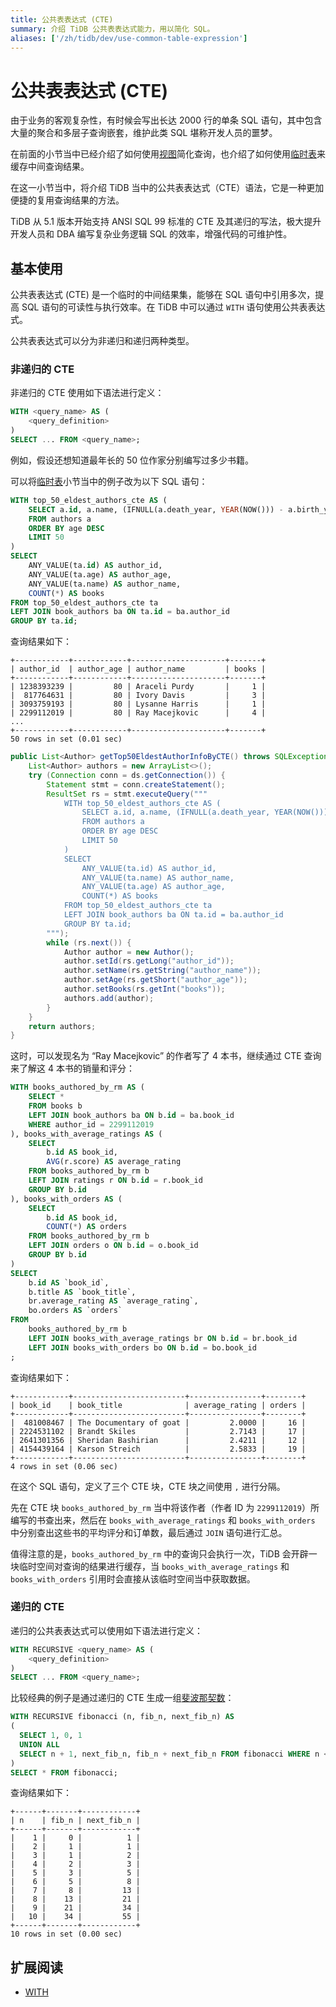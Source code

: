 ```yaml
---
title: 公共表表达式 (CTE)
summary: 介绍 TiDB 公共表表达式能力，用以简化 SQL。
aliases: ['/zh/tidb/dev/use-common-table-expression']
---
```


# 公共表表达式 (CTE)

由于业务的客观复杂性，有时候会写出长达 2000 行的单条 SQL 语句，其中包含大量的聚合和多层子查询嵌套，维护此类 SQL 堪称开发人员的噩梦。

在前面的小节当中已经介绍了如何使用[视图](/develop/dev-guide-use-views.md)简化查询，也介绍了如何使用[临时表](/develop/dev-guide-use-temporary-tables.md)来缓存中间查询结果。

在这一小节当中，将介绍 TiDB 当中的公共表表达式（CTE）语法，它是一种更加便捷的复用查询结果的方法。

TiDB 从 5.1 版本开始支持 ANSI SQL 99 标准的 CTE 及其递归的写法，极大提升开发人员和 DBA 编写复杂业务逻辑 SQL 的效率，增强代码的可维护性。

## 基本使用

公共表表达式 (CTE) 是一个临时的中间结果集，能够在 SQL 语句中引用多次，提高 SQL 语句的可读性与执行效率。在 TiDB 中可以通过 `WITH` 语句使用公共表表达式。

公共表表达式可以分为非递归和递归两种类型。

### 非递归的 CTE

非递归的 CTE 使用如下语法进行定义：


```sql
WITH <query_name> AS (
    <query_definition>
)
SELECT ... FROM <query_name>;
```

例如，假设还想知道最年长的 50 位作家分别编写过多少书籍。

<SimpleTab>
<div label="SQL">

可以将[临时表](/develop/dev-guide-use-temporary-tables.md)小节当中的例子改为以下 SQL 语句：


```sql
WITH top_50_eldest_authors_cte AS (
    SELECT a.id, a.name, (IFNULL(a.death_year, YEAR(NOW())) - a.birth_year) AS age
    FROM authors a
    ORDER BY age DESC
    LIMIT 50
)
SELECT
    ANY_VALUE(ta.id) AS author_id,
    ANY_VALUE(ta.age) AS author_age,
    ANY_VALUE(ta.name) AS author_name,
    COUNT(*) AS books
FROM top_50_eldest_authors_cte ta
LEFT JOIN book_authors ba ON ta.id = ba.author_id
GROUP BY ta.id;
```

查询结果如下：

```
+------------+------------+---------------------+-------+
| author_id  | author_age | author_name         | books |
+------------+------------+---------------------+-------+
| 1238393239 |         80 | Araceli Purdy       |     1 |
|  817764631 |         80 | Ivory Davis         |     3 |
| 3093759193 |         80 | Lysanne Harris      |     1 |
| 2299112019 |         80 | Ray Macejkovic      |     4 |
...
+------------+------------+---------------------+-------+
50 rows in set (0.01 sec)
```

</div>
<div label="Java">


```java
public List<Author> getTop50EldestAuthorInfoByCTE() throws SQLException {
    List<Author> authors = new ArrayList<>();
    try (Connection conn = ds.getConnection()) {
        Statement stmt = conn.createStatement();
        ResultSet rs = stmt.executeQuery("""
            WITH top_50_eldest_authors_cte AS (
                SELECT a.id, a.name, (IFNULL(a.death_year, YEAR(NOW())) - a.birth_year) AS age
                FROM authors a
                ORDER BY age DESC
                LIMIT 50
            )
            SELECT
                ANY_VALUE(ta.id) AS author_id,
                ANY_VALUE(ta.name) AS author_name,
                ANY_VALUE(ta.age) AS author_age,
                COUNT(*) AS books
            FROM top_50_eldest_authors_cte ta
            LEFT JOIN book_authors ba ON ta.id = ba.author_id
            GROUP BY ta.id;
        """);
        while (rs.next()) {
            Author author = new Author();
            author.setId(rs.getLong("author_id"));
            author.setName(rs.getString("author_name"));
            author.setAge(rs.getShort("author_age"));
            author.setBooks(rs.getInt("books"));
            authors.add(author);
        }
    }
    return authors;
}
```

</div>
</SimpleTab>

这时，可以发现名为 “Ray Macejkovic” 的作者写了 4 本书，继续通过 CTE 查询来了解这 4 本书的销量和评分：


```sql
WITH books_authored_by_rm AS (
    SELECT *
    FROM books b
    LEFT JOIN book_authors ba ON b.id = ba.book_id
    WHERE author_id = 2299112019
), books_with_average_ratings AS (
    SELECT
        b.id AS book_id,
        AVG(r.score) AS average_rating
    FROM books_authored_by_rm b
    LEFT JOIN ratings r ON b.id = r.book_id
    GROUP BY b.id
), books_with_orders AS (
    SELECT
        b.id AS book_id,
        COUNT(*) AS orders
    FROM books_authored_by_rm b
    LEFT JOIN orders o ON b.id = o.book_id
    GROUP BY b.id
)
SELECT
    b.id AS `book_id`,
    b.title AS `book_title`,
    br.average_rating AS `average_rating`,
    bo.orders AS `orders`
FROM
    books_authored_by_rm b
    LEFT JOIN books_with_average_ratings br ON b.id = br.book_id
    LEFT JOIN books_with_orders bo ON b.id = bo.book_id
;
```

查询结果如下：

```
+------------+-------------------------+----------------+--------+
| book_id    | book_title              | average_rating | orders |
+------------+-------------------------+----------------+--------+
|  481008467 | The Documentary of goat |         2.0000 |     16 |
| 2224531102 | Brandt Skiles           |         2.7143 |     17 |
| 2641301356 | Sheridan Bashirian      |         2.4211 |     12 |
| 4154439164 | Karson Streich          |         2.5833 |     19 |
+------------+-------------------------+----------------+--------+
4 rows in set (0.06 sec)
```

在这个 SQL 语句，定义了三个 CTE 块，CTE 块之间使用 `,` 进行分隔。

先在 CTE 块 `books_authored_by_rm` 当中将该作者（作者 ID 为 `2299112019`）所编写的书查出来，然后在 `books_with_average_ratings` 和 `books_with_orders` 中分别查出这些书的平均评分和订单数，最后通过 `JOIN` 语句进行汇总。

值得注意的是，`books_authored_by_rm` 中的查询只会执行一次，TiDB 会开辟一块临时空间对查询的结果进行缓存，当 `books_with_average_ratings` 和 `books_with_orders` 引用时会直接从该临时空间当中获取数据。

### 递归的 CTE

递归的公共表表达式可以使用如下语法进行定义：


```sql
WITH RECURSIVE <query_name> AS (
    <query_definition>
)
SELECT ... FROM <query_name>;
```

比较经典的例子是通过递归的 CTE 生成一组[斐波那契数](https://zh.wikipedia.org/wiki/%E6%96%90%E6%B3%A2%E9%82%A3%E5%A5%91%E6%95%B0)：


```sql
WITH RECURSIVE fibonacci (n, fib_n, next_fib_n) AS
(
  SELECT 1, 0, 1
  UNION ALL
  SELECT n + 1, next_fib_n, fib_n + next_fib_n FROM fibonacci WHERE n < 10
)
SELECT * FROM fibonacci;
```

查询结果如下：

```
+------+-------+------------+
| n    | fib_n | next_fib_n |
+------+-------+------------+
|    1 |     0 |          1 |
|    2 |     1 |          1 |
|    3 |     1 |          2 |
|    4 |     2 |          3 |
|    5 |     3 |          5 |
|    6 |     5 |          8 |
|    7 |     8 |         13 |
|    8 |    13 |         21 |
|    9 |    21 |         34 |
|   10 |    34 |         55 |
+------+-------+------------+
10 rows in set (0.00 sec)
```

## 扩展阅读

- [WITH](/sql-statements/sql-statement-with.md)
